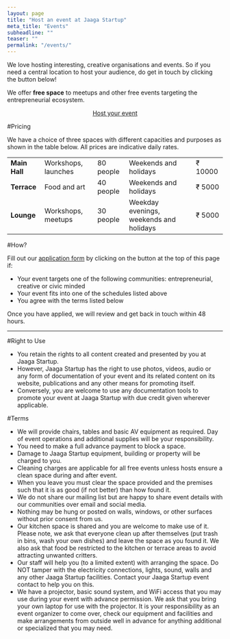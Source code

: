 ```yaml
---
layout: page
title: "Host an event at Jaaga Startup"
meta_title: "Events"
subheadline: ""
teaser: ""
permalink: "/events/"
---
```


We love hosting interesting, creative organisations and events. So if you need a central location to host your audience, do get in touch by clicking the button below! 

We offer **free space** to meetups and other free events targeting the entrepreneurial ecosystem. 

<center>
<a target="_blank" href="http://www.jaagastartup.in/event-form/" class="btn">Host your event</a>
</center>

#Pricing

We have a choice of three spaces with different capacities and purposes as shown in the table below. All prices are indicative daily rates.

<table>
    <tr>
        <td><b>Main Hall</b></td>
        <td>Workshops, launches</td>
        <td>80 people</td>
        <td>Weekends and holidays</td>
        <td>₹ 10000</td>
    </tr>
    <tr>
        <td><b>Terrace</b></td>
        <td>Food and art</td>
        <td>40 people</td>
        <td>Weekends and holidays</td>
        <td>₹ 5000</td>
    </tr>
    <tr>
        <td><b>Lounge</b></td>
        <td>Workshops, meetups</td>
        <td>30 people</td>
        <td>Weekday evenings, weekends and holidays</td>
        <td>₹ 5000</td>
    </tr>
</table>

#How?

Fill out our [application form](http://www.jaagastartup.in/event-form/) by clicking on the button at the top of this page if:

- Your event targets one of the following communities: entrepreneurial, creative or civic minded
- Your event fits into one of the schedules listed above
- You agree with the terms listed below

Once you have applied, we will review and get back in touch within 48 hours.

---

#Right to Use

- You retain the rights to all content created and presented by you at Jaaga Startup. 
- However, Jaaga Startup has the right to use photos, videos, audio or any form of documentation of your event and its related content on its website, publications and any other means for promoting itself.
- Conversely, you are welcome to use any documentation tools to promote your event at Jaaga Startup with due credit given wherever applicable. 

#Terms

- We will provide chairs, tables and basic AV equipment as required. Day of event operations and additional supplies will be your responsibility.
- You need to make a full advance payment to block a space. 
- Damage to Jaaga Startup equipment, building or property will be charged to you.
- Cleaning charges are applicable for all free events unless hosts ensure a clean space during and after event. 
- When you leave you must clear the space provided and the premises such that it is as good (if not better) than how found it.
- We do not share our mailing list but are happy to share event details with our communities over email and social media.
- Nothing may be hung or posted on walls, windows, or other surfaces without prior consent from us.
- Our kitchen space is shared and you are welcome to make use of it.  Please note, we ask that everyone clean up after themselves (put trash in bins, wash your own dishes) and leave the space as you found it.  We also ask that food be restricted to the kitchen or terrace areas to avoid attracting unwanted critters.
- Our staff will help you (to a limited extent) with arranging the space. Do NOT tamper with the electricity connections, lights, sound, walls and any other Jaaga Startup facilities. Contact your Jaaga Startup event contact to help you on this.
- We have a projector, basic sound system, and WiFi access that you may use during your event with advance permission.  We ask that you bring your own laptop for use with the projector.  It is your responsibility as an event organizer to come over, check our equipment and facilities and make arrangements from outside well in advance for anything additional or specialized that you may need.